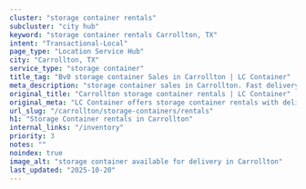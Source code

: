 ```yaml
---
cluster: "storage container rentals"
subcluster: "city hub"
keyword: "storage container rentals Carrollton, TX"
intent: "Transactional-Local"
page_type: "Location Service Hub"
city: "Carrollton, TX"
service_type: "storage container"
title_tag: "Bv0 storage container Sales in Carrollton | LC Container"
meta_description: "storage container sales in Carrollton. Fast delivery, competitive pricing. Serving storage containers area. Quote ID: WHS. Call (214) 524-4168 for your free quote today."
original_title: "Carrollton storage container rentals | LC Container"
original_meta: "LC Container offers storage container rentals with delivery in Carrollton, TX. Local. Fast quotes. Since 2003."
url_slug: "/carrollton/storage-containers/rentals"
h1: "Storage Container rentals in Carrollton"
internal_links: "/inventory"
priority: 3
notes: ""
noindex: true
image_alt: "storage container available for delivery in Carrollton"
last_updated: "2025-10-20"
---
```


<!-- TODO: Add unique city/inventory copy, images, and internal links here. -->
